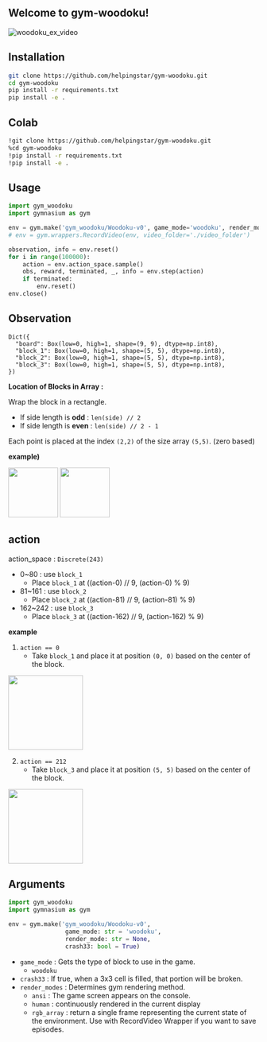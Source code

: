## Welcome to gym-woodoku!

![woodoku_ex_video](https://user-images.githubusercontent.com/54899900/202888885-bd8d18eb-68aa-4dd0-963e-61f311716296.gif)

## Installation

```bash
git clone https://github.com/helpingstar/gym-woodoku.git
cd gym-woodoku
pip install -r requirements.txt
pip install -e .
```

## Colab

```bash
!git clone https://github.com/helpingstar/gym-woodoku.git
%cd gym-woodoku
!pip install -r requirements.txt
!pip install -e .
```

## Usage

```python
import gym_woodoku
import gymnasium as gym

env = gym.make('gym_woodoku/Woodoku-v0', game_mode='woodoku', render_mode='human')
# env = gym.wrappers.RecordVideo(env, video_folder='./video_folder')

observation, info = env.reset()
for i in range(100000):
    action = env.action_space.sample()
    obs, reward, terminated, _, info = env.step(action)
    if terminated:
        env.reset()
env.close()
```

## Observation

```
Dict({
  "board": Box(low=0, high=1, shape=(9, 9), dtype=np.int8),
  "block_1": Box(low=0, high=1, shape=(5, 5), dtype=np.int8),
  "block_2": Box(low=0, high=1, shape=(5, 5), dtype=np.int8),
  "block_3": Box(low=0, high=1, shape=(5, 5), dtype=np.int8),
})
```

**Location of Blocks in Array :**

Wrap the block in a rectangle.
* If side length is **odd** : `len(side) // 2`
* If side length is **even** : `len(side) // 2 - 1`

Each point is placed at the index `(2,2)` of the size array `(5,5)`. (zero based)

**example)**

<image src = "https://user-images.githubusercontent.com/76930260/202097501-704866dc-927e-490a-9664-e2397c46dc93.png" height = "100" weight = "100"/>         <image src = "https://user-images.githubusercontent.com/76930260/202097633-e8438eba-d080-421b-8786-b081962e9c13.png" height = "100" weight = "100"/>


## action

action_space : `Discrete(243)`

* 0~80 : use `block_1`
  * Place `block_1` at ((action-0) // 9, (action-0) % 9)
* 81~161 : use `block_2`
  * Place `block_2` at ((action-81) // 9, (action-81) % 9)
* 162~242 : use `block_3`
  * Place `block_3` at ((action-162) // 9, (action-162) % 9)

**example**
1. `action == 0`
    * Take `block_1` and place it at position `(0, 0)` based on the center of the block.

<img src="https://user-images.githubusercontent.com/54899900/202887249-b4ed5f56-5bd7-4c4e-a0c3-b20132d417d2.jpg" width="150" height="150"/>

2. `action == 212`
    * Take `block_3` and place it at position `(5, 5)` based on the center of the block.

<img src="https://user-images.githubusercontent.com/54899900/202888125-affd44e6-d2ef-4103-a336-d2402366386a.jpg" width="150" height="150"/>



## Arguments

```python
import gym_woodoku
import gymnasium as gym

env = gym.make('gym_woodoku/Woodoku-v0', 
                game_mode: str = 'woodoku',
                render_mode: str = None,
                crash33: bool = True)
```

* `game_mode` : Gets the type of block to use in the game.
  * `woodoku`
* `crash33` : If true, when a 3x3 cell is filled, that portion will be broken.
* `render_modes` : Determines gym rendering method.
  * `ansi` : The game screen appears on the console.
  * `human` : continuously rendered in the current display
  * `rgb_array` : return a single frame representing the current state of the environment. Use with RecordVideo Wrapper if you want to save episodes.
